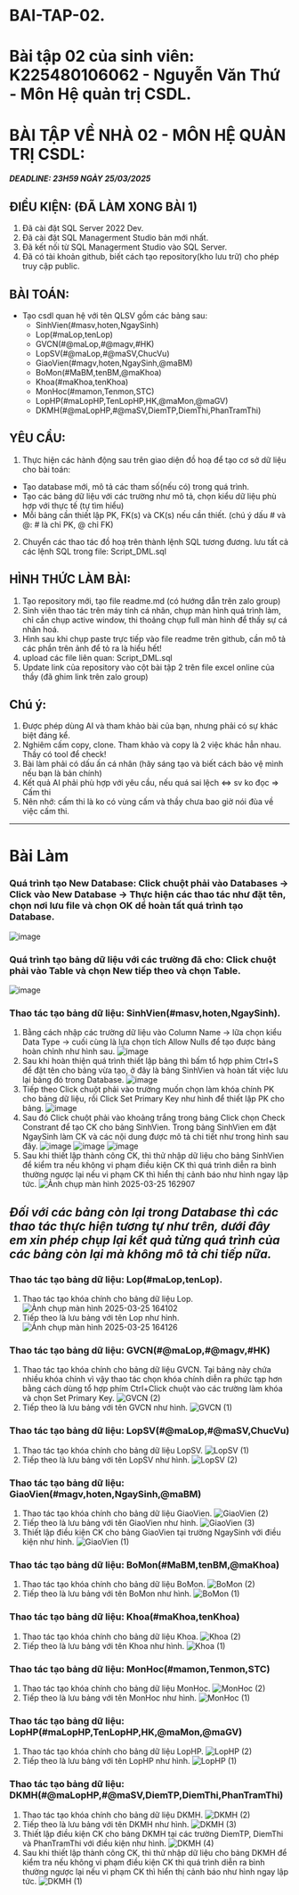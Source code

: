 # BAI-TAP-02.

# Bài tập 02 của sinh viên: K225480106062 - Nguyễn Văn Thứ - Môn Hệ quản trị CSDL.

# BÀI TẬP VỀ NHÀ 02 - MÔN HỆ QUẢN TRỊ CSDL:

***DEADLINE: 23H59 NGÀY 25/03/2025***

## ĐIỀU KIỆN: (ĐÃ LÀM XONG BÀI 1)
1. Đã cài đặt SQL Server 2022 Dev.
2. Đã cài đặt SQL Managerment Studio bản mới nhất.
3. Đã kết nối từ SQL Managerment Studio vào SQL Server.
4. Đã có tài khoản github, biết cách tạo repository(kho lưu trữ) cho phép truy cập public.

## BÀI TOÁN:
- Tạo csdl quan hệ với tên QLSV gồm các bảng sau:
  + SinhVien(#masv,hoten,NgaySinh)
  + Lop(#maLop,tenLop)
  + GVCN(#@maLop,#@magv,#HK)
  + LopSV(#@maLop,#@maSV,ChucVu)
  + GiaoVien(#magv,hoten,NgaySinh,@maBM)
  + BoMon(#MaBM,tenBM,@maKhoa)
  + Khoa(#maKhoa,tenKhoa)
  + MonHoc(#mamon,Tenmon,STC)
  + LopHP(#maLopHP,TenLopHP,HK,@maMon,@maGV)
  + DKMH(#@maLopHP,#@maSV,DiemTP,DiemThi,PhanTramThi)

## YÊU CẦU:
1. Thực hiện các hành động sau trên giao diện đồ hoạ để tạo cơ sở dữ liệu cho bài toán:
  + Tạo database mới, mô tả các tham số(nếu có) trong quá trình.
  + Tạo các bảng dữ liệu với các trường như mô tả, chọn kiểu dữ liệu phù hợp với thực tế (tự tìm hiểu)
  + Mỗi bảng cần thiết lập PK, FK(s) và CK(s) nếu cần thiết. (chú ý dấu # và @: # là chỉ PK, @ chỉ FK)
2. Chuyển các thao tác đồ hoạ trên thành lệnh SQL tương đương. lưu tất cả các lệnh SQL trong file: Script_DML.sql


## HÌNH THỨC LÀM BÀI:
1. Tạo repository mới, tạo file readme.md (có hướng dẫn trên zalo group)
2. Sinh viên thao tác trên máy tính cá nhân, chụp màn hình quá trình làm, chỉ cần chụp active window, thi thoảng chụp full màn hình để thấy sự cá nhân hoá.
3. Hình sau khi chụp paste trực tiếp vào file readme trên github, cần mô tả các phần trên ảnh để tỏ ra là hiểu hết!
4. upload các file liên quan: Script_DML.sql
5. Update link của repository vào cột bài tập 2 trên file excel online của thầy (đã ghim link trên zalo group)

## Chú ý:
1. Được phép dùng AI và tham khảo bài của bạn, nhưng phải có sự khác biệt đáng kể.
2. Nghiêm cấm copy, clone. Tham khảo và copy là 2 việc khác hẳn nhau. Thầy có tool để check!
3. Bài làm phải có dấu ấn cá nhân (hãy sáng tạo và biết cách bảo vệ mình nếu bạn là bản chính)
4. Kết quả AI phải phù hợp với yêu cầu, nếu quá sai lệch <=> sv ko đọc => Cấm thi
5. Nên nhớ: cấm thi là ko có vùng cấm và thầy chưa bao giờ nói đùa về việc cấm thi.

_____

# Bài Làm

### Quá trình tạo New Database: Click chuột phải vào Databases -> Click vào New Database -> Thực hiện các thao tác như đặt tên, chọn nơi lưu file và chọn OK dể hoàn tất quá trình tạo Database.
![image](https://github.com/user-attachments/assets/dd826aed-e2f9-47bf-9cca-c0c458323db8)

### Quá trình tạo bảng dữ liệu với các trường đã cho: Click chuột phải vào Table và chọn New tiếp theo và chọn Table.
![image](https://github.com/user-attachments/assets/0d98fc73-69b5-4c5a-842f-ea8ac5d1ea65)

### Thao tác tạo bảng dữ liệu: SinhVien(#masv,hoten,NgaySinh). 
1. Bằng cách nhập các trường dữ liệu vào Column Name -> lữa chọn kiểu Data Type -> cuối cùng là lựa chọn tích Allow Nulls để tạo được bảng hoàn chỉnh như hình sau.
![image](https://github.com/user-attachments/assets/b532dc98-8c5d-43a0-a052-d14dd4047b98)
2. Sau khi hoàn thiện quá trình thiết lập bảng thì bấm tổ hợp phím Ctrl+S để đặt tên cho bảng vừa tạo, ở đây là bảng SinhVien và hoàn tất việc lưu lại bảng đó trong Database.
![image](https://github.com/user-attachments/assets/c995a820-6341-4935-8c5a-cb0414b09dc8)
3. Tiếp theo Click chuột phải vào trường muốn chọn làm khóa chính PK cho bảng dữ liệu, rồi Click Set Primary Key như hình để thiết lập PK cho bảng.
![image](https://github.com/user-attachments/assets/db8feb81-6c15-4754-bdc8-01428ec832fe)
4. Sau đó Click chuột phải vào khoảng trắng trong bảng Click chọn Check Constrant để tạo CK cho bảng SinhVien. Trong bảng SinhVien em đặt NgaySinh làm CK và các nội dung được mô tả chi tiết như trong hình sau đây.
![image](https://github.com/user-attachments/assets/ab5d1793-cde9-4e86-8ae2-dd3c16668331)
![image](https://github.com/user-attachments/assets/654440f8-24f6-4a03-9f3d-85abfadf078d)
![image](https://github.com/user-attachments/assets/61ecd3cd-5bf7-423a-a88b-1fd7c76d62e5)
5. Sau khi thiết lập thành công CK, thì thử nhập dữ liệu cho bảng SinhVien để kiểm tra nếu không vi phạm điều kiện CK thì quá trình diễn ra bình thường ngược lại nếu vi phạm CK thì hiển thị cảnh báo như hình ngay lập tức.
![Ảnh chụp màn hình 2025-03-25 162907](https://github.com/user-attachments/assets/8f4c64ce-86ca-4a5b-9437-c997c7e79398)

## ***Đối với các bảng còn lại trong Database thì các thao tác thực hiện tương tự như trên, dưới đây em xin phép chụp lại kết quả từng quá trình của các bảng còn lại mà không mô tả chi tiếp nữa.***

### Thao tác tạo bảng dữ liệu: Lop(#maLop,tenLop).
1. Thao tác tạo khóa chính cho bảng dữ liệu Lop.
![Ảnh chụp màn hình 2025-03-25 164102](https://github.com/user-attachments/assets/660adfb0-a898-4eb7-a2d8-eb8ccbbe83f6)
2. Tiếp theo là lưu bảng với tên Lop như hình.
![Ảnh chụp màn hình 2025-03-25 164126](https://github.com/user-attachments/assets/81eea12c-65f3-4b10-bc2d-fbf0d448f2e0)

### Thao tác tạo bảng dữ liệu: GVCN(#@maLop,#@magv,#HK)
1. Thao tác tạo khóa chính cho bảng dữ liệu GVCN. Tại bảng này chứa nhiều khóa chính vì vậy thao tác chọn khóa chính diễn ra phức tạp hơn bằng cách dùng tổ hợp phím Ctrl+Click chuột vào các trường làm khóa và chọn Set Primary Key.
![GVCN (2)](https://github.com/user-attachments/assets/b27baf5c-5446-408b-83bf-636a6d54ac84)
2. Tiếp theo là lưu bảng với tên GVCN như hình.
![GVCN (1)](https://github.com/user-attachments/assets/d5319ed0-26ae-476c-b373-32a489a6bbd4)


### Thao tác tạo bảng dữ liệu: LopSV(#@maLop,#@maSV,ChucVu)
1. Thao tác tạo khóa chính cho bảng dữ liệu LopSV.
![LopSV (1)](https://github.com/user-attachments/assets/e2d25206-a007-4ae3-87a7-5ee1da31c51a)
2. Tiếp theo là lưu bảng với tên LopSV như hình.
![LopSV (2)](https://github.com/user-attachments/assets/66163715-6dfd-4f9c-9128-cc2fc68ff71b)

### Thao tác tạo bảng dữ liệu: GiaoVien(#magv,hoten,NgaySinh,@maBM)
1. Thao tác tạo khóa chính cho bảng dữ liệu GiaoVien.
![GiaoVien (2)](https://github.com/user-attachments/assets/5cffacf5-53ad-4f6c-b73b-8ed4a61b7bb8)
2. Tiếp theo là lưu bảng với tên GiaoVien như hình.
![GiaoVien (3)](https://github.com/user-attachments/assets/5b181e53-ee20-4bbe-95ae-28817dd52ada)
3. Thiết lập điều kiện CK cho bảng GiaoVien tại trường NgaySinh với điều kiện như hình.
![GiaoVien (1)](https://github.com/user-attachments/assets/fd4d7234-62ff-4680-9201-5d5fbc8e5148)


### Thao tác tạo bảng dữ liệu: BoMon(#MaBM,tenBM,@maKhoa)
1. Thao tác tạo khóa chính cho bảng dữ liệu BoMon.
![BoMon (2)](https://github.com/user-attachments/assets/f54e3bb3-6eaf-459f-9758-ebbcab19ed6a)
2. Tiếp theo là lưu bảng với tên BoMon như hình.
![BoMon (1)](https://github.com/user-attachments/assets/ead53f46-9a93-486d-b098-83f6a95615b4)


### Thao tác tạo bảng dữ liệu: Khoa(#maKhoa,tenKhoa)
1. Thao tác tạo khóa chính cho bảng dữ liệu Khoa.
![Khoa (2)](https://github.com/user-attachments/assets/7f9783ae-2fc0-4f4d-88bf-ffea4f302bb2)
2. Tiếp theo là lưu bảng với tên Khoa như hình.
![Khoa (1)](https://github.com/user-attachments/assets/83ae00cb-f449-4297-a15b-d7801cb567e7)

### Thao tác tạo bảng dữ liệu: MonHoc(#mamon,Tenmon,STC)
1. Thao tác tạo khóa chính cho bảng dữ liệu MonHoc.
![MonHoc (2)](https://github.com/user-attachments/assets/1c1f2327-8b53-422e-aa97-5e2d209cea6b)
2. Tiếp theo là lưu bảng với tên MonHoc như hình.
![MonHoc (1)](https://github.com/user-attachments/assets/cb64acf3-b2e0-403c-a926-948a33722019)

### Thao tác tạo bảng dữ liệu: LopHP(#maLopHP,TenLopHP,HK,@maMon,@maGV)
1. Thao tác tạo khóa chính cho bảng dữ liệu LopHP.
![LopHP (2)](https://github.com/user-attachments/assets/9c388581-bdd9-4638-96a6-1e2ebe1ca169)
2. Tiếp theo là lưu bảng với tên LopHP như hình.
![LopHP (1)](https://github.com/user-attachments/assets/3a15e588-dea7-48c1-a3fc-2406b6387491)

### Thao tác tạo bảng dữ liệu: DKMH(#@maLopHP,#@maSV,DiemTP,DiemThi,PhanTramThi)
1. Thao tác tạo khóa chính cho bảng dữ liệu DKMH.
![DKMH (2)](https://github.com/user-attachments/assets/6badccb1-83f0-4969-87e8-a0c8a13b6188)
2. Tiếp theo là lưu bảng với tên DKMH như hình.
![DKMH (3)](https://github.com/user-attachments/assets/67995f73-6e1c-4a1c-8dde-20735752a0aa)
3. Thiết lập điều kiện CK cho bảng DKMH tại các trường DiemTP, DiemThi và PhanTramThi với điều kiện như hình.
![DKMH (4)](https://github.com/user-attachments/assets/363c80d6-fbcf-47ba-a246-320e7a03cc5e)
4. Sau khi thiết lập thành công CK, thì thử nhập dữ liệu cho bảng DKMH để kiểm tra nếu không vi phạm điều kiện CK thì quá trình diễn ra bình thường ngược lại nếu vi phạm CK thì hiển thị cảnh báo như hình ngay lập tức.
![DKMH (1)](https://github.com/user-attachments/assets/c7265b17-6f35-4783-93e2-bf51c4c1ae48)

